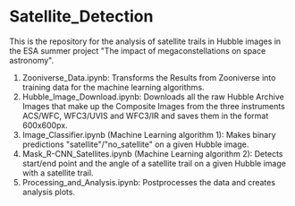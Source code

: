# Satellite_Detection

This is the repository for the analysis of satellite trails in Hubble images in the ESA summer project "The impact of megaconstellations on space astronomy". 

1) Zooniverse_Data.ipynb: Transforms the Results from Zooniverse into training data for the machine learning algorithms.
2) Hubble_Image_Download.ipynb: Downloads all the raw Hubble Archive Images that make up the Composite Images from the three instruments ACS/WFC, WFC3/UVIS and WFC3/IR and saves them in the format 600x600px.
3) Image_Classifier.ipynb (Machine Learning algorithm 1): Makes binary predictions "satellite"/"no_satellite" on a given Hubble image.
4) Mask_R-CNN_Satellites.ipynb (Machine Learning algorithm 2): Detects start/end point and the angle of a satellite trail on a given Hubble image with a satellite trail.
5) Processing_and_Analysis.ipynb: Postprocesses the data and creates analysis plots.
